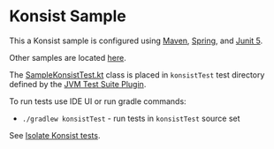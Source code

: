 # Konsist Sample

This a Konsist sample is configured using [Maven](https://maven.apache.org),
[Spring](https://spring.io/),
and [Junit 5](https://junit.org/junit5/).

Other samples are located [here](..).

The [SampleKonsistTest.kt](src/konsistTest/kotlin/com/sample/SampleKonsistTest.kt) class is placed in `konsistTest`
test directory defined by the [JVM Test Suite Plugin](https://docs.gradle.org/current/userguide/jvm_test_suite_plugin.html).

To run tests use IDE UI or run gradle commands:
- `./gradlew konsistTest` - run tests in `konsistTest` source set

See [Isolate Konsist tests](https://docs.konsist.lemonappdev.com/advanced/isolate-konsist-tests).


